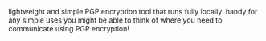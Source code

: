 lightweight and simple PGP encryption tool that runs fully locally. handy for any simple uses you might be able to think of where you need to communicate using PGP encryption!
